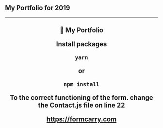 ## My Portfolio for 2019

****

<center>
<h2> 👾	 My Portfolio

Install packages

```
yarn
```

or

```
npm install
```

To the correct functioning of the form. change the Contact.js file on line 22

https://formcarry.com
